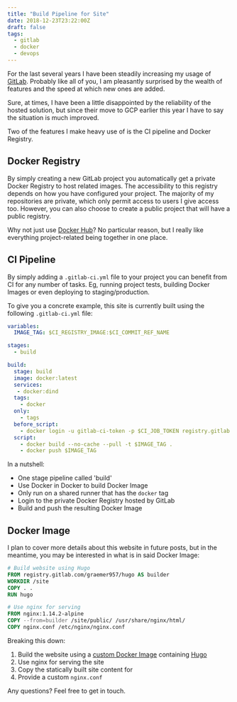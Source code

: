 ```yaml
---
title: "Build Pipeline for Site"
date: 2018-12-23T23:22:00Z
draft: false
tags: 
  - gitlab
  - docker
  - devops
---
```

For the last several years I have been steadily increasing my usage of [GitLab](https://gitlab.com). Probably like all of you, I am pleasantly surprised by the wealth of features and the speed at which new ones are added.

Sure, at times, I have been a little disappointed by the reliability of the hosted solution, but since their move to GCP earlier this year I have to say the situation is much improved.

Two of the features I make heavy use of is the CI pipeline and Docker Registry.

## Docker Registry
By simply creating a new GitLab project you automatically get a private Docker Registry to host related images. The accessibility to this registry depends on how you have configured your project. The majority of my repositories are private, which only permit access to users I give access too. However, you can also choose to create a public project that will have a public registry.

Why not just use [Docker Hub](https://hub.docker.com/)? No particular reason, but I really like everything project-related being together in one place.

## CI Pipeline
By simply adding a `.gitlab-ci.yml` file to your project you can benefit from CI for any number of tasks. Eg, running project tests, building Docker Images or even deploying to staging/production.

To give you a concrete example, this site is currently built using the following `.gitlab-ci.yml` file:

```yml
variables:
  IMAGE_TAG: $CI_REGISTRY_IMAGE:$CI_COMMIT_REF_NAME

stages:
  - build

build:
  stage: build
  image: docker:latest
  services:
   - docker:dind
  tags:
    - docker
  only:
    - tags
  before_script:
    - docker login -u gitlab-ci-token -p $CI_JOB_TOKEN registry.gitlab.com
  script:
    - docker build --no-cache --pull -t $IMAGE_TAG .
    - docker push $IMAGE_TAG
```

In a nutshell:

* One stage pipeline called 'build'
* Use Docker in Docker to build Docker Image
* Only run on a shared runner that has the `docker` tag
* Login to the private Docker Registry hosted by GitLab
* Build and push the resulting Docker Image

## Docker Image
I plan to cover more details about this website in future posts, but in the meantime, you may be interested in what is in said Docker Image:

```Dockerfile
# Build website using Hugo
FROM registry.gitlab.com/graemer957/hugo AS builder
WORKDIR /site
COPY . .
RUN hugo

# Use nginx for serving
FROM nginx:1.14.2-alpine
COPY --from=builder /site/public/ /usr/share/nginx/html/
COPY nginx.conf /etc/nginx/nginx.conf
```

Breaking this down:

1. Build the website using a [custom Docker Image](https://gitlab.com/graemer957/hugo) containing [Hugo](https://gohugo.io)
2. Use nginx for serving the site
3. Copy the statically built site content for
4. Provide a custom `nginx.conf`

Any questions? Feel free to get in touch.